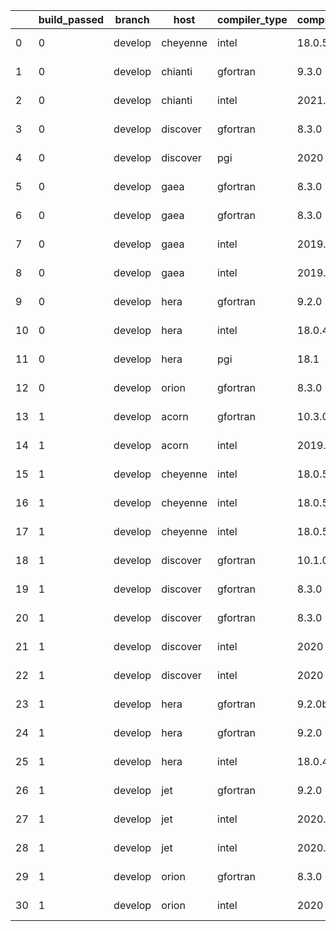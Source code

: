 |    |   build_passed | branch   | host     | compiler_type   | compiler_version   | mpi_type   | mpi_version        | o_g   | os     | unit_pass   | unit_fail   | system_pass   | system_fail   | example_pass   | example_fail   | nuopc_pass   | nuopc_fail   | hash                                                                                                                                                                  | modified                   | id                               |
|----|----------------|----------|----------|-----------------|--------------------|------------|--------------------|-------|--------|-------------|-------------|---------------|---------------|----------------|----------------|--------------|--------------|-----------------------------------------------------------------------------------------------------------------------------------------------------------------------|----------------------------|----------------------------------|
|  0 |              0 | develop  | cheyenne | intel           | 18.0.5             | mpiuni     | none               | O     | Linux  | fail        | fail        | fail          | fail          | fail           | fail           | Build        | Build        | [ESMF_8_3_0_beta_snapshot_06-9-gd3f8b21](https://github.com/ryanlong1004/esmf-test-artifacts/tree/cheyenne/develop/cheyenne/intel/18.0.5/O/mpiuni/none)               | 2022-01-30 16:20:42.869133 | d4a86149a58d8f7c4fc4722d0d5ea40d |
|  1 |              0 | develop  | chianti  | gfortran        | 9.3.0              | openmpi    | 4.0.5-gcc-9.3.0    | g     | Linux  | fail        | fail        | fail          | fail          | fail           | fail           | 0            | 50           | [ESMF_8_3_0_beta_snapshot_06-9-gd3f8b21](https://github.com/ryanlong1004/esmf-test-artifacts/tree/chianti/develop/chianti/gfortran/9.3.0/g/openmpi/4.0.5-gcc-9.3.0)   | 2022-01-27 14:20:52.817064 | 351e0192f4d07353b4ffcc5eaf9b440b |
|  2 |              0 | develop  | chianti  | intel           | 2021.2             | intelmpi   | 2021.2.0-gcc-9.3.0 | g     | Linux  | fail        | fail        | fail          | fail          | fail           | fail           | 0            | 50           | [ESMF_8_3_0_beta_snapshot_06-9-gd3f8b21](https://github.com/ryanlong1004/esmf-test-artifacts/tree/chianti/develop/chianti/intel/2021.2/g/intelmpi/2021.2.0-gcc-9.3.0) | 2022-01-27 14:20:52.817064 | f62c34af7cb6ef55d6c462cbf5f5bdc6 |
|  3 |              0 | develop  | discover | gfortran        | 8.3.0              | mpiuni     | None               | O     | Linux  | fail        | fail        | fail          | fail          | fail           | fail           | 0            | 50           | [ESMF_8_3_0_beta_snapshot_06-9-gd3f8b21](https://github.com/ryanlong1004/esmf-test-artifacts/tree/discover/develop/discover/gfortran/8.3.0/O/mpiuni/None)             | 2022-01-27 14:22:49.578464 | 78706d1eaf169355d838dca20b760892 |
|  4 |              0 | develop  | discover | pgi             | 2020               | mpiuni     | None               | g     | Linux  | fail        | fail        | fail          | fail          | fail           | fail           | 0            | 50           | [ESMF_8_3_0_beta_snapshot_06-9-gd3f8b21](https://github.com/ryanlong1004/esmf-test-artifacts/tree/discover/develop/discover/pgi/2020/g/mpiuni/None)                   | 2022-01-27 14:22:49.578464 | 7dbee60b55db2a9d3c04a63a63fe9da3 |
|  5 |              0 | develop  | gaea     | gfortran        | 8.3.0              | mpi        | 7.7.11             | g     | Unicos | 13694       | 1           | 49            | 0             | 80             | 0              | 47           | 3            | [ESMF_8_3_0_beta_snapshot_06-9-gd3f8b21](https://github.com/ryanlong1004/esmf-test-artifacts/tree/gaea/develop/gaea/gfortran/8.3.0/g/mpi/7.7.11)                      | 2022-01-27 14:24:59.286343 | c0024fb6d67157aa33904d38c5db44c0 |
|  6 |              0 | develop  | gaea     | gfortran        | 8.3.0              | mpiuni     | None               | g     | Unicos | fail        | fail        | fail          | fail          | fail           | fail           | 0            | 50           | [ESMF_8_3_0_beta_snapshot_06-9-gd3f8b21](https://github.com/ryanlong1004/esmf-test-artifacts/tree/gaea/develop/gaea/gfortran/8.3.0/g/mpiuni/None)                     | 2022-01-27 14:24:59.286343 | 03c2070e6a68b1d3e7cdbce634c03fdc |
|  7 |              0 | develop  | gaea     | intel           | 2019.5             | mpi        | 7.7.11             | O     | Unicos | 11916       | queued13    | 49            | 0             | 80             | 0              | 47           | 3            | [ESMF_8_3_0_beta_snapshot_06-9-gd3f8b21](https://github.com/ryanlong1004/esmf-test-artifacts/tree/gaea/develop/gaea/intel/2019.5/O/mpi/7.7.11)                        | 2022-01-27 14:24:59.286343 | 6797e9707b961dd28185800da3e88aba |
|  8 |              0 | develop  | gaea     | intel           | 2019.5             | mpiuni     | None               | g     | Unicos | fail        | fail        | fail          | fail          | fail           | fail           | 0            | 50           | [ESMF_8_3_0_beta_snapshot_06-9-gd3f8b21](https://github.com/ryanlong1004/esmf-test-artifacts/tree/gaea/develop/gaea/intel/2019.5/g/mpiuni/None)                       | 2022-01-27 14:24:59.286343 | b11acad9bd20055f36de7d6f12f8913b |
|  9 |              0 | develop  | hera     | gfortran        | 9.2.0              | mpiuni     | None               | g     | Linux  | fail        | fail        | fail          | fail          | fail           | fail           | 0            | 50           | [ESMF_8_3_0_beta_snapshot_06-9-gd3f8b21](https://github.com/ryanlong1004/esmf-test-artifacts/tree/hera/develop/hera/gfortran/9.2.0/g/mpiuni/None)                     | 2022-01-27 14:26:47.197567 | 214a363e846314fc9cdeb972f9b83019 |
| 10 |              0 | develop  | hera     | intel           | 18.0.4             | mpiuni     | None               | g     | Linux  | fail        | fail        | fail          | fail          | fail           | fail           | 0            | 50           | [ESMF_8_3_0_beta_snapshot_06-9-gd3f8b21](https://github.com/ryanlong1004/esmf-test-artifacts/tree/hera/develop/hera/intel/18.0.4/g/mpiuni/None)                       | 2022-01-27 14:26:47.197567 | 5646739e334cfbae97774b2c2b867928 |
| 11 |              0 | develop  | hera     | pgi             | 18.1               | intelmpi   | 2018.0.4           | g     | Linux  | fail        | fail        | fail          | fail          | fail           | fail           | 0            | 50           | [ESMF_8_3_0_beta_snapshot_06-9-gd3f8b21](https://github.com/ryanlong1004/esmf-test-artifacts/tree/hera/develop/hera/pgi/18.1/g/intelmpi/2018.0.4)                     | 2022-01-27 14:26:47.197567 | 36f88ad35eb3123a34f529d5b241ee20 |
| 12 |              0 | develop  | orion    | gfortran        | 8.3.0              | mpiuni     | None               | O     | Linux  | fail        | fail        | fail          | fail          | fail           | fail           | 0            | 50           | [ESMF_8_3_0_beta_snapshot_06-9-gd3f8b21](https://github.com/ryanlong1004/esmf-test-artifacts/tree/orion/develop/orion/gfortran/8.3.0/O/mpiuni/None)                   | 2022-01-27 14:30:32.833393 | 9b8cae4723301eec2f47e014d10e8100 |
| 13 |              1 | develop  | acorn    | gfortran        | 10.3.0             | mpich3     | 8.1.7              | O     | Linux  | 9071        | 0           | 49            | 0             | 80             | 0              | 50           | 0            | [ESMF_8_3_0_beta_snapshot_06-9-gd3f8b21](https://github.com/ryanlong1004/esmf-test-artifacts/tree/acorn/develop/acorn/gfortran/10.3.0/O/mpich3/8.1.7)                 | 2022-01-26 13:58:56.699318 | 6a08c048e29a9542b97361f2c7455a77 |
| 14 |              1 | develop  | acorn    | intel           | 2019.3             | mpi        | 8.1.7              | g     | Linux  | 11931       | queued28    | 49            | 0             | 80             | 0              | 50           | 0            | [ESMF_8_3_0_beta_snapshot_06-9-gd3f8b21](https://github.com/ryanlong1004/esmf-test-artifacts/tree/acorn/develop/acorn/intel/2019.3/g/mpi/8.1.7)                       | 2022-01-26 13:58:56.699318 | 8f73c0f753d9db4a1ad9305d7ccc1ad7 |
| 15 |              1 | develop  | cheyenne | intel           | 18.0.5             | intelmpi   | 2018.4.274         | g     | Linux  | fail        | fail        | fail          | fail          | fail           | fail           | queued       | queued       | [ESMF_8_3_0_beta_snapshot_06-9-gd3f8b21](https://github.com/ryanlong1004/esmf-test-artifacts/tree/cheyenne/develop/cheyenne/intel/18.0.5/g/intelmpi/2018.4.274)       | 2022-01-30 16:20:42.869133 | e39cbf8ab7dfe00f6ae65da12bfb3b3d |
| 16 |              1 | develop  | cheyenne | intel           | 18.0.5             | mpt        | 2.19               | O     | Linux  | 9071        | 0           | 49            | 0             | 80             | 0              | 50           | 0            | [ESMF_8_3_0_beta_snapshot_06-9-gd3f8b21](https://github.com/ryanlong1004/esmf-test-artifacts/tree/cheyenne/develop/cheyenne/intel/18.0.5/O/mpt/2.19)                  | 2022-01-30 16:20:42.869133 | fd40c6356ee0802dbc5dacfc1fcf4252 |
| 17 |              1 | develop  | cheyenne | intel           | 18.0.5             | openmpi    | 3.1.4              | g     | Linux  | 13695       | 0           | 49            | 0             | 80             | 0              | 50           | 0            | [ESMF_8_3_0_beta_snapshot_06-9-gd3f8b21](https://github.com/ryanlong1004/esmf-test-artifacts/tree/cheyenne/develop/cheyenne/intel/18.0.5/g/openmpi/3.1.4)             | 2022-01-30 16:20:42.869133 | 29f407d669b6a168f21076ce390c4568 |
| 18 |              1 | develop  | discover | gfortran        | 10.1.0             | intelmpi   | 19.1.3.304         | O     | Linux  | 9056        | 15          | 49            | 0             | 80             | 0              | 50           | 0            | [ESMF_8_3_0_beta_snapshot_06-9-gd3f8b21](https://github.com/ryanlong1004/esmf-test-artifacts/tree/discover/develop/discover/gfortran/10.1.0/O/intelmpi/19.1.3.304)    | 2022-01-27 14:22:49.578464 | c9e930e9e2fae9561c9df61faf4e3232 |
| 19 |              1 | develop  | discover | gfortran        | 8.3.0              | intelmpi   | 19.1.3.304         | O     | Linux  | 9056        | 15          | 49            | 0             | 80             | 0              | 50           | 0            | [ESMF_8_3_0_beta_snapshot_06-9-gd3f8b21](https://github.com/ryanlong1004/esmf-test-artifacts/tree/discover/develop/discover/gfortran/8.3.0/O/intelmpi/19.1.3.304)     | 2022-01-27 14:22:49.578464 | cea875f965b8ea6caada9dc40d6cc478 |
| 20 |              1 | develop  | discover | gfortran        | 8.3.0              | mpt        | 2.17               | g     | Linux  | 13695       | 0           | 49            | 0             | 80             | 0              | 46           | 4            | [ESMF_8_3_0_beta_snapshot_06-9-gd3f8b21](https://github.com/ryanlong1004/esmf-test-artifacts/tree/discover/develop/discover/gfortran/8.3.0/g/mpt/2.17)                | 2022-01-27 14:22:49.578464 | 929dcdeae67e9d52a937196a44e49723 |
| 21 |              1 | develop  | discover | intel           | 2020               | intelmpi   | 19.1.3.304         | g     | Linux  | 13695       | 0           | 49            | 0             | 80             | 0              | 50           | 0            | [ESMF_8_3_0_beta_snapshot_06-9-gd3f8b21](https://github.com/ryanlong1004/esmf-test-artifacts/tree/discover/develop/discover/intel/2020/g/intelmpi/19.1.3.304)         | 2022-01-27 14:22:49.578464 | 5e8ceb76cd2c4e2a6e1c513cc33ea8b7 |
| 22 |              1 | develop  | discover | intel           | 2020               | mpt        | 2.17               | O     | Linux  | 9071        | 0           | 49            | 0             | 80             | 0              | 50           | 0            | [ESMF_8_3_0_beta_snapshot_06-9-gd3f8b21](https://github.com/ryanlong1004/esmf-test-artifacts/tree/discover/develop/discover/intel/2020/O/mpt/2.17)                    | 2022-01-27 14:22:49.578464 | 06ec95e06bc81f591f37c47ab96188fd |
| 23 |              1 | develop  | hera     | gfortran        | 9.2.0b             | intelmpi   | 2020               | g     | Linux  | 13680       | 15          | 49            | 0             | 80             | 0              | 50           | 0            | [ESMF_8_3_0_beta_snapshot_06-9-gd3f8b21](https://github.com/ryanlong1004/esmf-test-artifacts/tree/hera/develop/hera/gfortran/9.2.0b/g/intelmpi/2020)                  | 2022-01-27 14:26:47.197567 | 1f3f501ee154732bd26c93005398eff3 |
| 24 |              1 | develop  | hera     | gfortran        | 9.2.0              | openmpi    | 3.1.4              | g     | Linux  | 13695       | 0           | 49            | 0             | 80             | 0              | 50           | 0            | [ESMF_8_3_0_beta_snapshot_06-9-gd3f8b21](https://github.com/ryanlong1004/esmf-test-artifacts/tree/hera/develop/hera/gfortran/9.2.0/g/openmpi/3.1.4)                   | 2022-01-27 14:26:47.197567 | c708c9a3de40ded507c39b1d3aa71d59 |
| 25 |              1 | develop  | hera     | intel           | 18.0.4             | intelmpi   | 2018.4.274         | O     | Linux  | 9071        | 0           | 49            | 0             | 80             | 0              | 50           | 0            | [ESMF_8_3_0_beta_snapshot_06-9-gd3f8b21](https://github.com/ryanlong1004/esmf-test-artifacts/tree/hera/develop/hera/intel/18.0.4/O/intelmpi/2018.4.274)               | 2022-01-27 14:26:47.197567 | 1b0cf76c6ddd46d781378fd3c4f769c7 |
| 26 |              1 | develop  | jet      | gfortran        | 9.2.0              | openmpi    | 3.1.4              | g     | Linux  | 13695       | 0           | 49            | 0             | 80             | 0              | 50           | 0            | [ESMF_8_3_0_beta_snapshot_06-9-gd3f8b21](https://github.com/ryanlong1004/esmf-test-artifacts/tree/jet/develop/jet/gfortran/9.2.0/g/openmpi/3.1.4)                     | 2022-01-27 14:28:43.161126 | e2b5315144d319f02cf54ef9479f3c39 |
| 27 |              1 | develop  | jet      | intel           | 2020.2             | intelmpi   | 2020.2             | g     | Linux  | 13695       | 0           | 49            | 0             | 79             | 1              | 50           | 0            | [ESMF_8_3_0_beta_snapshot_06-9-gd3f8b21](https://github.com/ryanlong1004/esmf-test-artifacts/tree/jet/develop/jet/intel/2020.2/g/intelmpi/2020.2)                     | 2022-01-27 14:28:43.161126 | 4c7aae4f6dde9a0934de300422147ffb |
| 28 |              1 | develop  | jet      | intel           | 2020.2             | mvapich2   | 2.3                | g     | Linux  | 13695       | 0           | 49            | 0             | 80             | 0              | 44           | 6            | [ESMF_8_3_0_beta_snapshot_06-9-gd3f8b21](https://github.com/ryanlong1004/esmf-test-artifacts/tree/jet/develop/jet/intel/2020.2/g/mvapich2/2.3)                        | 2022-01-27 14:28:43.161126 | bce1de44d841742df5faca15b5e2de1e |
| 29 |              1 | develop  | orion    | gfortran        | 8.3.0              | openmpi    | 4.0.2              | O     | Linux  | 9071        | 0           | 49            | 0             | 80             | 0              | 50           | 0            | [ESMF_8_3_0_beta_snapshot_06-9-gd3f8b21](https://github.com/ryanlong1004/esmf-test-artifacts/tree/orion/develop/orion/gfortran/8.3.0/O/openmpi/4.0.2)                 | 2022-01-27 14:30:32.833393 | ba0ae546de09eacb9c876040eac8bc72 |
| 30 |              1 | develop  | orion    | intel           | 2020               | intelmpi   | 2020.2             | O     | Linux  | 9069        | 2           | 49            | 0             | 80             | 0              | 50           | 0            | [ESMF_8_3_0_beta_snapshot_06-9-gd3f8b21](https://github.com/ryanlong1004/esmf-test-artifacts/tree/orion/develop/orion/intel/2020/O/intelmpi/2020.2)                   | 2022-01-27 14:30:32.833393 | 09a1d055f4dadb19fd00bd03aa743e5c |